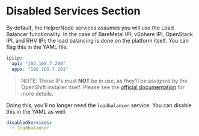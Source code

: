 # Disabled Services Section

By default, the HelperNode services assumes you will use the Load Balancer
functionality. In the case of BareMetal IPI, vSphere IPI, OpenStack IPI,
and RHV IPI; the load balancing is done on the platform itself. You can
flag this in the YAML file.

```yaml
ipiip: 
  api: "192.168.7.200"
  apps: "192.168.7.201"
```

> NOTE: These IPs must **NOT** be in use, as they'll
> be assigned by the OpenShift installer itself. Please see the [official documentation](https://docs.openshift.com/container-platform/4.6/installing/installing_bare_metal_ipi/ipi-install-prerequisites.html#network-requirements_ipi-install-prerequisites) for more details.


Doing this, you'll no longer need the `loadbalancer` service. You can disable this in the YAML as well.

```yaml
disabledServices:
  - loadbalancer
```
